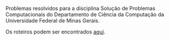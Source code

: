 Problemas resolvidos para a disciplina Solução de Problemas Computacionais do Departamento de Ciência da Computação da Universidade Federal de Minas Gerais. 

Os roteiros podem ser encontrados [aqui](http://wiki.maratona.dcc.ufmg.br/index.php/Roteiros).
